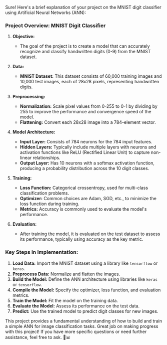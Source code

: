 Sure! Here's a brief explanation of your project on the MNIST digit classifier using Artificial Neural Networks (ANN):

### Project Overview: MNIST Digit Classifier

1. **Objective:**
   - The goal of the project is to create a model that can accurately recognize and classify handwritten digits (0-9) from the MNIST dataset.

2. **Data:**
   - **MNIST Dataset:** This dataset consists of 60,000 training images and 10,000 test images, each of 28x28 pixels, representing handwritten digits.

3. **Preprocessing:**
   - **Normalization:** Scale pixel values from 0-255 to 0-1 by dividing by 255 to improve the performance and convergence speed of the model.
   - **Flattening:** Convert each 28x28 image into a 784-element vector.

4. **Model Architecture:**
   - **Input Layer:** Consists of 784 neurons for the 784 input features.
   - **Hidden Layers:** Typically include multiple layers with neurons and activation functions like ReLU (Rectified Linear Unit) to capture non-linear relationships.
   - **Output Layer:** Has 10 neurons with a softmax activation function, producing a probability distribution across the 10 digit classes.

5. **Training:**
   - **Loss Function:** Categorical crossentropy, used for multi-class classification problems.
   - **Optimizer:** Common choices are Adam, SGD, etc., to minimize the loss function during training.
   - **Metrics:** Accuracy is commonly used to evaluate the model's performance.

6. **Evaluation:**
   - After training the model, it is evaluated on the test dataset to assess its performance, typically using accuracy as the key metric.

### Key Steps in Implementation:

1. **Load Data:** Import the MNIST dataset using a library like `tensorflow` or `keras`.
2. **Preprocess Data:** Normalize and flatten the images.
3. **Build the Model:** Define the ANN architecture using libraries like `keras` or `tensorflow`.
4. **Compile the Model:** Specify the optimizer, loss function, and evaluation metrics.
5. **Train the Model:** Fit the model on the training data.
6. **Evaluate the Model:** Assess its performance on the test data.
7. **Predict:** Use the trained model to predict digit classes for new images.



This project provides a fundamental understanding of how to build and train a simple ANN for image classification tasks. Great job on making progress with this project! If you have more specific questions or need further assistance, feel free to ask. 🚀📊
